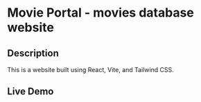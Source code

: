 # Movie Portal - movies database website

## Description

This is a website built using React, Vite, and Tailwind CSS.

## Live Demo
